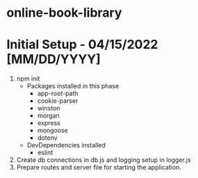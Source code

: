 # online-book-library
# Initial Setup - 04/15/2022 [MM/DD/YYYY]
1. npm init
    -   Packages installed in this phase
        - app-root-path
        - cookie-parser
        - winston
        - morgan
        - express
        - mongoose
        - dotenv
    -   DevDependencies installed
        - eslint
2. Create db connections in db.js and logging setup in logger.js
3. Prepare routes and server file for starting the application.
